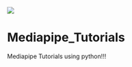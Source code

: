 <img src="https://capsule-render.vercel.app/api?type=wave&color=auto&height=300&section=header&text=capsule%20render&fontSize=90" />

# Mediapipe_Tutorials
Mediapipe Tutorials using python!!! 
